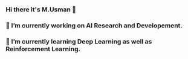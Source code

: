 ### Hi there it's M.Usman  👋
### 🔭 I’m currently working on AI Research and Developement.
### 🌱 I’m currently learning Deep Learning as well as Reinforcement Learning.
<!--
**US24MAN2327/US24MAN2327** is a ✨ _special_ ✨ repository because its `README.md` (this file) appears on your GitHub profile.

Here are some ideas to get you started:

### 🔭 I’m currently working on ...
- 🌱 I’m currently learning ...
- 👯 I’m looking to collaborate on ...
- 🤔 I’m looking for help with ...
- 💬 Ask me about ...
- 📫 How to reach me: ...
- 😄 Pronouns: ...
- ⚡ Fun fact: ...
-->

